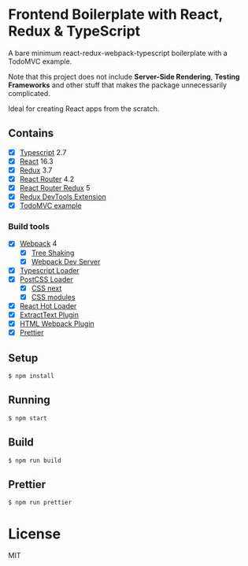 # Frontend Boilerplate with React, Redux & TypeScript

A bare minimum react-redux-webpack-typescript boilerplate with a TodoMVC example.

Note that this project does not include **Server-Side Rendering**, **Testing Frameworks** and other stuff that makes the package unnecessarily complicated.

Ideal for creating React apps from the scratch.

## Contains

* [x] [Typescript](https://www.typescriptlang.org/) 2.7
* [x] [React](https://facebook.github.io/react/) 16.3
* [x] [Redux](https://github.com/reactjs/redux) 3.7
* [x] [React Router](https://github.com/ReactTraining/react-router) 4.2
* [x] [React Router Redux](https://github.com/reactjs/react-router-redux) 5
* [x] [Redux DevTools Extension](https://github.com/zalmoxisus/redux-devtools-extension)
* [x] [TodoMVC example](http://todomvc.com)

### Build tools

* [x] [Webpack](https://webpack.github.io) 4
  * [x] [Tree Shaking](https://medium.com/@Rich_Harris/tree-shaking-versus-dead-code-elimination-d3765df85c80)
  * [x] [Webpack Dev Server](https://github.com/webpack/webpack-dev-server)
* [x] [Typescript Loader](https://github.com/TypeStrong/ts-loader)
* [x] [PostCSS Loader](https://github.com/postcss/postcss-loader)
  * [x] [CSS next](https://github.com/MoOx/postcss-cssnext)
  * [x] [CSS modules](https://github.com/css-modules/css-modules)
* [x] [React Hot Loader](https://github.com/gaearon/react-hot-loader)
* [x] [ExtractText Plugin](https://github.com/webpack/extract-text-webpack-plugin)
* [x] [HTML Webpack Plugin](https://github.com/ampedandwired/html-webpack-plugin)
* [x] [Prettier](https://github.com/prettier/prettier)

## Setup

```
$ npm install
```

## Running

```
$ npm start
```

## Build

```
$ npm run build
```

## Prettier

```
$ npm run prettier
```

# License

MIT
